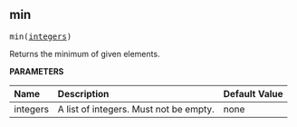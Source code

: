 <!-- Generated with Stardoc: http://skydoc.bazel.build -->

<a id="#min"></a>

## min

<pre>
min(<a href="#min-integers">integers</a>)
</pre>

Returns the minimum of given elements.

**PARAMETERS**


| Name  | Description | Default Value |
| :------------- | :------------- | :------------- |
| <a id="min-integers"></a>integers |  A list of integers. Must not be empty.   |  none |


